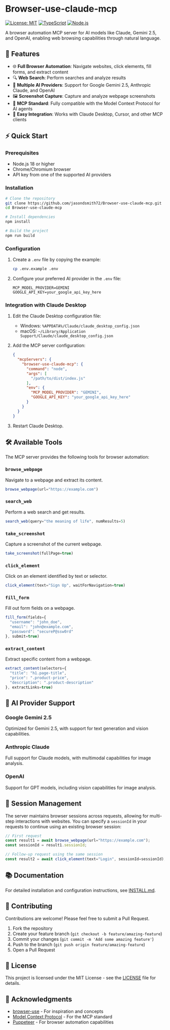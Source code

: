 # Browser-use-claude-mcp

[![License: MIT](https://img.shields.io/badge/License-MIT-yellow.svg)](https://opensource.org/licenses/MIT)
[![TypeScript](https://img.shields.io/badge/TypeScript-5.3-blue)](https://www.typescriptlang.org/)
[![Node.js](https://img.shields.io/badge/Node.js-18+-green)](https://nodejs.org/)

A browser automation MCP server for AI models like Claude, Gemini 2.5, and OpenAI, enabling web browsing capabilities through natural language.

## 🌟 Features

- 🌐 **Full Browser Automation**: Navigate websites, click elements, fill forms, and extract content
- 🔍 **Web Search**: Perform searches and analyze results
- 🤖 **Multiple AI Providers**: Support for Google Gemini 2.5, Anthropic Claude, and OpenAI
- 🖼️ **Screenshot Capture**: Capture and analyze webpage screenshots
- 🧩 **MCP Standard**: Fully compatible with the Model Context Protocol for AI agents
- 🔌 **Easy Integration**: Works with Claude Desktop, Cursor, and other MCP clients

## ⚡ Quick Start

### Prerequisites

- Node.js 18 or higher
- Chrome/Chromium browser
- API key from one of the supported AI providers

### Installation

```bash
# Clone the repository
git clone https://github.com/jasondsmith72/Browser-use-claude-mcp.git
cd Browser-use-claude-mcp

# Install dependencies
npm install

# Build the project
npm run build
```

### Configuration

1. Create a `.env` file by copying the example:
   ```bash
   cp .env.example .env
   ```

2. Configure your preferred AI provider in the `.env` file:
   ```
   MCP_MODEL_PROVIDER=GEMINI
   GOOGLE_API_KEY=your_google_api_key_here
   ```

### Integration with Claude Desktop

1. Edit the Claude Desktop configuration file:
   - Windows: `%APPDATA%/Claude/claude_desktop_config.json`
   - macOS: `~/Library/Application Support/Claude/claude_desktop_config.json`

2. Add the MCP server configuration:
   ```json
   {
     "mcpServers": {
       "browser-use-claude-mcp": {
         "command": "node",
         "args": [
           "/path/to/dist/index.js"
         ],
         "env": {
           "MCP_MODEL_PROVIDER": "GEMINI",
           "GOOGLE_API_KEY": "your_google_api_key_here"
         }
       }
     }
   }
   ```

3. Restart Claude Desktop.

## 🛠️ Available Tools

The MCP server provides the following tools for browser automation:

### `browse_webpage`

Navigate to a webpage and extract its content.

```js
browse_webpage(url="https://example.com")
```

### `search_web`

Perform a web search and get results.

```js
search_web(query="the meaning of life", numResults=5)
```

### `take_screenshot`

Capture a screenshot of the current webpage.

```js
take_screenshot(fullPage=true)
```

### `click_element`

Click on an element identified by text or selector.

```js
click_element(text="Sign Up", waitForNavigation=true)
```

### `fill_form`

Fill out form fields on a webpage.

```js
fill_form(fields={
  "username": "john_doe",
  "email": "john@example.com",
  "password": "secureP@ssw0rd"
}, submit=true)
```

### `extract_content`

Extract specific content from a webpage.

```js
extract_content(selectors={
  "title": "h1.page-title",
  "price": ".product-price",
  "description": ".product-description"
}, extractLinks=true)
```

## 🧩 AI Provider Support

### Google Gemini 2.5

Optimized for Gemini 2.5, with support for text generation and vision capabilities.

### Anthropic Claude

Full support for Claude models, with multimodal capabilities for image analysis.

### OpenAI

Support for GPT models, including vision capabilities for image analysis.

## 🔄 Session Management

The server maintains browser sessions across requests, allowing for multi-step interactions with websites. You can specify a `sessionId` in your requests to continue using an existing browser session:

```js
// First request
const result1 = await browse_webpage(url="https://example.com");
const sessionId = result1.sessionId;

// Follow-up request using the same session
const result2 = await click_element(text="Login", sessionId=sessionId);
```

## 📚 Documentation

For detailed installation and configuration instructions, see [INSTALL.md](./INSTALL.md).

## 🤝 Contributing

Contributions are welcome! Please feel free to submit a Pull Request.

1. Fork the repository
2. Create your feature branch (`git checkout -b feature/amazing-feature`)
3. Commit your changes (`git commit -m 'Add some amazing feature'`)
4. Push to the branch (`git push origin feature/amazing-feature`)
5. Open a Pull Request

## 📄 License

This project is licensed under the MIT License - see the [LICENSE](LICENSE) file for details.

## 🙏 Acknowledgments

- [browser-use](https://github.com/browser-use/browser-use) - For inspiration and concepts
- [Model Context Protocol](https://modelcontextprotocol.io/) - For the MCP standard
- [Puppeteer](https://pptr.dev/) - For browser automation capabilities
